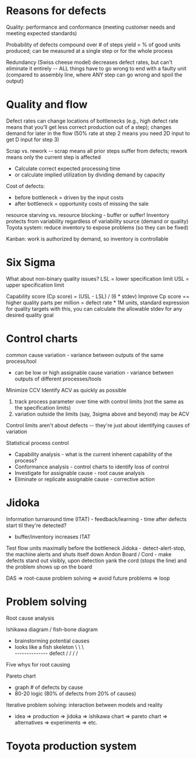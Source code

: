 # Reasons for defects
Quality: performance and conformance (meeting customer needs and meeting expected standards)

Probability of defects compound over # of steps
yield = % of good units produced; can be measured at a single step or for the whole process

Redundancy (Swiss cheese model) decreases defect rates, but can't eliminate it entirely -- ALL things have to go wrong to end with a faulty unit (compared to assembly line, where ANY step can go wrong and spoil the output)

# Quality and flow
Defect rates can change locations of bottlenecks (e.g., high defect rate means that you'll get less correct production out of a step); changes demand for later in the flow (50% rate at step 2 means you need 2D input to get D input for step 3)

Scrap vs. rework -- scrap means all prior steps suffer from defects; rework means only the current step is affected
* Calculate correct expected processing time
* or calculate implied utilization by dividing demand by capacity

Cost of defects:
* before bottleneck = driven by the input costs 
* after bottleneck = opportunity costs of missing the sale

resource starving vs. resource blocking - buffer or suffer!
Inventory protects from variability regardless of variability source (demand or quality)
Toyota system: reduce inventory to expose problems (so they can be fixed)

Kanban: work is authorized by demand, so inventory is controllable

# Six Sigma
What about non-binary quality issues?
LSL = lower specification limit
USL = upper specification limit

Capability score (Cp score) = (USL - LSL) / (6 * stdev)
Improve Cp score == higher quality
parts per million = defect rate * 1M units, standard expression for quality targets
with this, you can calculate the allowable stdev for any desired quality goal

# Control charts
common cause variation - variance between outputs of the same process/tool
* can be low or high
assignable cause variation - variance between outputs of different processes/tools

Minimize CCV 
Identify ACV as quickly as possible

1. track process parameter over time with control limits (not the same as the specification limits)
2. variation outside the limits (say, 3sigma above and beyond) may be ACV

Control limits aren't about defects -- they're just about identifying causes of variation

Statistical process control
* Capability analysis - what is the current inherent capability of the process?
* Conformance analysis - control charts to identify loss of control
* Investigate for assignable cause - root cause analysis
* Eliminate or replicate assignable cause - corrective action 

# Jidoka
Information turnaround time (ITAT) - feedback/learning - time after defects start til they're detected?
* buffer/inventory increases ITAT

Test flow units maximally before the bottleneck
Jidoka - detect-alert-stop, the machine alerts and shuts itself down
Andon Board / Cord - make defects stand out visibly, upon detection yank the cord (stops the line) and the problem shows up on the board

DAS => root-cause problem solving => avoid future problems => loop

# Problem solving
Root cause analysis

Ishikawa diagram / fish-bone diagram
* brainstorming potential causes
* looks like a fish skeleton
\ \ \   \
-------------- defect
/   / /   /

Five whys for root causing

Pareto chart
* graph # of defects by cause
* 80-20 logic (80% of defects from 20% of causes)

Iterative problem solving: interaction between models and reality
* idea => production => jidoka => ishikawa chart => pareto chart => alternatives => experiments => etc.

# Toyota production system


